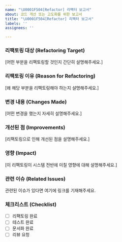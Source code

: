 ```yaml
---
name: "\U0001F504️[Refactor] 리팩터 보고서"
about: 코드 개선 또는 고도화를 위한 보고서
title: "\U0001F504️[Refactor] 리팩터 보고서"
labels: ''
assignees: ''

---
```


### 리팩토링 대상 (Refactoring Target)
[어떤 부분을 리팩토링할 것인지 간단히 설명해주세요.]

### 리팩토링 이유 (Reason for Refactoring)
[왜 해당 부분을 리팩토링해야 하는지 설명해주세요.]

### 변경 내용 (Changes Made)
[어떤 변경을 했는지 자세히 설명해주세요.]

### 개선된 점 (Improvements)
[리팩토링으로 인해 개선된 점을 설명해주세요.]

### 영향 (Impact)
[이 리팩토링이 시스템 전반에 미칠 영향에 대해 설명해주세요.]

### 관련 이슈 (Related Issues)
관련된 이슈가 있다면 여기에 링크를 기재해주세요.

### 체크리스트 (Checklist)
- [ ] 리팩토링 완료
- [ ] 테스트 완료
- [ ] 문서화 완료
- [ ] 리뷰 요청
